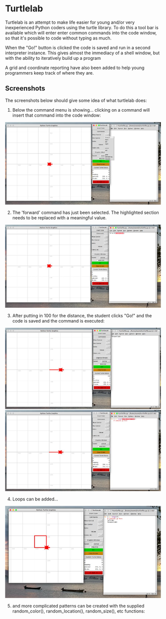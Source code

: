 Turtlelab
=========

Turtlelab is an attempt to make life easier for young and/or very inexperienced Python coders using the turtle library. To do this a tool bar is available which will enter enter common commands into the code window, so that it's possible to code without typing as much.

When the "Go!" button is clicked the code is saved and run in a second interpreter instance. This gives almost the immediacy of a shell window, but with the ability to iteratively build up a program  

A grid and coordinate reporting have also been added to help young programmers keep track of where they are.

Screenshots
-----------

The screenshots below should give some idea of what turtlelab does:

1. Below the command menu is showing... clicking on a command will insert that command into the code window:

![command list](tc1a.jpg)

2. The 'forward' command has just been selected. The highlighted section needs to be replaced with a meaningful value.

![command list](tc2a.jpg)

3. After putting in 100 for the distance, the student clicks "Go!" and the code is saved and the command is executed:

![forward(100) - before](tc3a.jpg)
![forward(100) - after](tc4a.jpg)

4. Loops can be added...

![square](tc5a.jpg)

5. and more complicated patterns can be created with the supplied random_color(), random_location(), random_size(), etc functions:



